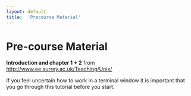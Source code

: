 ```yaml
---
layout: default
title:  'Precourse Material'
---
```


# Pre-course Material

**Introduction and chapter 1 + 2** from http://www.ee.surrey.ac.uk/Teaching/Unix/


If you feel uncertain how to work in a terminal window it is important that you go through this tutorial before you start.
 

